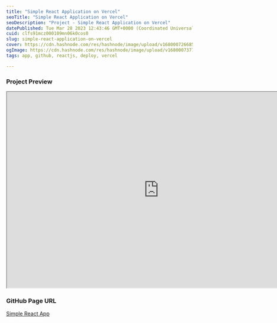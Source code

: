 ```yaml
---
title: "Simple React Application on Vercel"
seoTitle: "Simple React Application on Vercel"
seoDescription: "Project - Simple React Application on Vercel"
datePublished: Tue Mar 28 2023 12:43:46 GMT+0000 (Coordinated Universal Time)
cuid: clfs91mcz000109mn06k0cos0
slug: simple-react-application-on-vercel
cover: https://cdn.hashnode.com/res/hashnode/image/upload/v1680007266850/da985091-72e9-4664-9e81-460d2e53e960.png
ogImage: https://cdn.hashnode.com/res/hashnode/image/upload/v1680007377924/e2da4780-7089-48d7-a83e-f29685dcdcae.png
tags: app, github, reactjs, deploy, vercel

---
```


### Project Preview

<iframe width="820" height="530" src="https://vercel-react-app-eight-ebon.vercel.app/"></iframe>

### GitHub Page URL

[Simple React App](https://vercel-react-app-eight-ebon.vercel.app/)